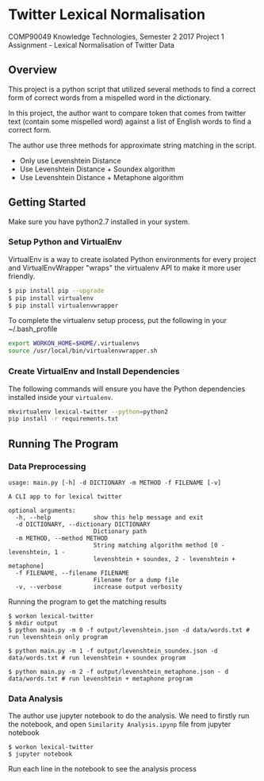 # Twitter Lexical Normalisation
COMP90049 Knowledge Technologies, Semester 2 2017 Project 1 Assignment - Lexical Normalisation of Twitter Data

## Overview
This project is a python script that utilized several methods to find a correct form of correct words from a mispelled word in the dictionary.

In this project, the author want to compare token that comes from twitter text (contain some mispelled word) against a list of English words to find a correct form.

The author use three methods for approximate string matching in the script.

* Only use Levenshtein Distance
* Use Levenshtein Distance + Soundex algorithm
* Use Levenshtein Distance + Metaphone algorithm

## Getting Started

Make sure you have python2.7 installed in your system.

### Setup Python and VirtualEnv
VirtualEnv is a way to create isolated Python environments for every project and VirtualEnvWrapper "wraps" the virtualenv API to make it more user friendly.

```bash
$ pip install pip --upgrade
$ pip install virtualenv
$ pip install virtualenvwrapper
```

To complete the virtualenv setup process, put the following in your ~/.bash_profile
```bash
export WORKON_HOME=$HOME/.virtualenvs
source /usr/local/bin/virtualenvwrapper.sh
```

### Create VirtualEnv and Install Dependencies
The following commands will ensure you have the Python dependencies installed inside your `virtualenv`.

```bash
mkvirtualenv lexical-twitter --python=python2
pip install -r requirements.txt
```

## Running The Program
### Data Preprocessing
```
usage: main.py [-h] -d DICTIONARY -m METHOD -f FILENAME [-v]

A CLI app to for lexical twitter

optional arguments:
  -h, --help            show this help message and exit
  -d DICTIONARY, --dictionary DICTIONARY
                        Dictionary path
  -m METHOD, --method METHOD
                        String matching algorithm method [0 - levenshtein, 1 -
                        levenshtein + soundex, 2 - levenshtein + metaphone]
  -f FILENAME, --filename FILENAME
                        Filename for a dump file
  -v, --verbose         increase output verbosity
```

Running the program to get the matching results 

```
$ workon lexical-twitter
$ mkdir output
$ python main.py -m 0 -f output/levenshtein.json -d data/words.txt # run levenshtein only program

$ python main.py -m 1 -f output/levenshtein_soundex.json -d data/words.txt # run levenshtein + soundex program

$ python main.py -m 2 -f output/levenshtein_metaphone.json - d data/words.txt # run levenshtein + metaphone program
```

### Data Analysis
The author use jupyter notebook to do the analysis. We need to firstly run the notebook, and open `Similarity Analysis.ipynp` file from jupyter notebook

```
$ workon lexical-twitter
$ jupyter notebook
```
Run each line in the notebook to see the analysis process